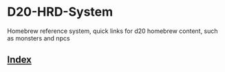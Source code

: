 <!--- <style>
      body {
        background-color: #1c87c9;
      }
    </style>
<body> --->
  
# D20-HRD-System
Homebrew reference system, quick links for d20 homebrew content, such as monsters and npcs

## [Index][1]

[1]: <https://et-black.github.io/D20-HRD-System/D20_HRD_System.html> 

<!--- </body> --->
